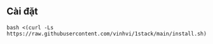 


## Cài đặt 
```
bash <(curl -Ls https://raw.githubusercontent.com/vinhvi/1stack/main/install.sh)
```
